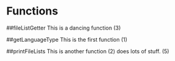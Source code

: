 # Functions

##fileListGetter
This is a dancing function (3)


##getLanguageType
This is the first function (1)


##printFileLists
This is another function (2)
does lots of stuff. (5)

